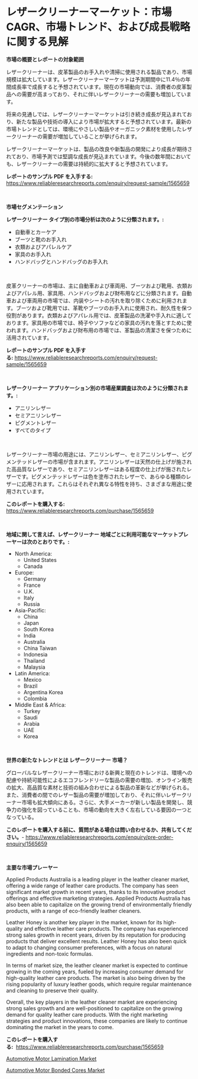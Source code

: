 <p><h1>レザークリーナーマーケット：市場CAGR、市場トレンド、および成長戦略に関する見解</h1></p><p><strong>市場の概要とレポートの対象範囲</strong></p>
<p><p>レザークリーナーは、皮革製品のお手入れや清掃に使用される製品であり、市場規模は拡大しています。レザークリーナーマーケットは予測期間中に11.4％の年間成長率で成長すると予想されています。現在の市場動向では、消費者の皮革製品への需要が高まっており、それに伴いレザークリーナーの需要も増加しています。</p><p>将来の見通しでは、レザークリーナーマーケットは引き続き成長が見込まれており、新たな製品や技術の導入により市場が拡大すると予想されています。最新の市場トレンドとしては、環境にやさしい製品やオーガニック素材を使用したレザークリーナーの需要が増加していることが挙げられます。</p><p>レザークリーナーマーケットは、製品の改良や新製品の開発により成長が期待されており、市場予測では堅調な成長が見込まれています。今後の数年間においても、レザークリーナーの需要は持続的に拡大すると予想されています。</p></p>
<p><strong>レポートのサンプル PDF を入手する:</strong> <a href="https://www.reliableresearchreports.com/enquiry/request-sample/1565659">https://www.reliableresearchreports.com/enquiry/request-sample/1565659</a></p>
<p>&nbsp;</p>
<p><strong>市場セグメンテーション</strong></p>
<p><strong>レザークリーナー タイプ別の市場分析は次のように分類されます。:</strong></p>
<p><ul><li>自動車とカーケア</li><li>ブーツと靴のお手入れ</li><li>衣類およびアパレルケア</li><li>家具のお手入れ</li><li>ハンドバッグとハンドバッグのお手入れ</li></ul></p>
<p>&nbsp;</p>
<p><p>皮革クリーナーの市場は、主に自動車および車両用、ブーツおよび靴用、衣類およびアパレル用、家具用、ハンドバッグおよび財布用などに分類されます。自動車および車両用の市場では、内装やシートの汚れを取り除くために利用されます。ブーツおよび靴用では、革靴やブーツのお手入れに使用され、耐久性を保つ役割があります。衣類およびアパレル用では、皮革製品の洗濯や手入れに適しております。家具用の市場では、椅子やソファなどの家具の汚れを落とすために使われます。ハンドバッグおよび財布用の市場では、革製品の清潔さを保つために活用されています。</p></p>
<p><strong>レポートのサンプル PDF を入手する:</strong>&nbsp;<a href="https://www.reliableresearchreports.com/enquiry/request-sample/1565659">https://www.reliableresearchreports.com/enquiry/request-sample/1565659</a></p>
<p>&nbsp;</p>
<p><strong> レザークリーナー アプリケーション別の市場産業調査は次のように分類されます。:</strong></p>
<p><ul><li>アニリンレザー</li><li>セミアニリンレザー</li><li>ピグメントレザー</li><li>すべてのタイプ</li></ul></p>
<p>&nbsp;</p>
<p><p>レザークリーナー市場の用途には、アニリンレザー、セミアニリンレザー、ピグメンテッドレザーの市場が含まれます。アニリンレザーは天然の仕上げが施された高品質なレザーであり、セミアニリンレザーはある程度の仕上げが施されたレザーです。ピグメンテッドレザーは色を塗布されたレザーで、あらゆる種類のレザーに応用されます。これらはそれぞれ異なる特性を持ち、さまざまな用途に使用されています。</p></p>
<p><strong>このレポートを購入する:</strong>&nbsp; <a href="https://www.reliableresearchreports.com/purchase/1565659">https://www.reliableresearchreports.com/purchase/1565659</a></p>
<p>&nbsp;</p>
<p><strong>地域に関して言えば、レザークリーナー 地域ごとに利用可能なマーケットプレーヤーは次のとおりです。:</strong></p>
<p><ul>
    <li>
        North America:
        <ul>
            <li>United States</li>
            <li>Canada</li>
        </ul>
    </li>
    <li>
        Europe:
        <ul>
            <li>Germany</li>
            <li>France</li>
            <li>U.K.</li>
            <li>Italy</li>
            <li>Russia</li>
        </ul>
    </li>
    <li>
        Asia-Pacific:
        <ul>
            <li>China</li>
            <li>Japan</li>
            <li>South Korea</li>
            <li>India</li>
            <li>Australia</li>
            <li>China Taiwan</li>
            <li>Indonesia</li>
            <li>Thailand</li>
            <li>Malaysia</li>
        </ul>
    </li>
    <li>
        Latin America:
        <ul>
            <li>Mexico</li>
            <li>Brazil</li>
            <li>Argentina Korea</li>
            <li>Colombia</li>
        </ul>
    </li>
    <li>
        Middle East & Africa:
        <ul>
            <li>Turkey</li>
            <li>Saudi</li>
            <li>Arabia</li>
            <li>UAE</li>
            <li>Korea</li>
        </ul>
    </li>
    </ul></p>
<p>&nbsp;</p>
<p><strong>世界の新たなトレンドとは レザークリーナー 市場？</strong></p>
<p><p>グローバルなレザークリーナー市場における新興と現在のトレンドは、環境への配慮や持続可能性によるエコフレンドリーな製品の需要の増加、オンライン販売の拡大、高品質な素材と技術の組み合わせによる製品の革新などが挙げられる。また、消費者の間でのレザー製品の需要が増加しており、それに伴いレザークリーナー市場も拡大傾向にある。さらに、大手メーカーが新しい製品を開発し、競争力の強化を図っていることも、市場の動向を大きく左右している要因の一つとなっている。</p></p>
<p><strong>このレポートを購入する前に、質問がある場合は問い合わせるか、共有してください。</strong>- <a href="https://www.reliableresearchreports.com/enquiry/pre-order-enquiry/1565659">https://www.reliableresearchreports.com/enquiry/pre-order-enquiry/1565659</a></p>
<p>&nbsp;</p>
<p><strong>主要な市場プレーヤー</strong></p>
<p><p>Applied Products Australia is a leading player in the leather cleaner market, offering a wide range of leather care products. The company has seen significant market growth in recent years, thanks to its innovative product offerings and effective marketing strategies. Applied Products Australia has also been able to capitalize on the growing trend of environmentally friendly products, with a range of eco-friendly leather cleaners.</p><p>Leather Honey is another key player in the market, known for its high-quality and effective leather care products. The company has experienced strong sales growth in recent years, driven by its reputation for producing products that deliver excellent results. Leather Honey has also been quick to adapt to changing consumer preferences, with a focus on natural ingredients and non-toxic formulas.</p><p>In terms of market size, the leather cleaner market is expected to continue growing in the coming years, fueled by increasing consumer demand for high-quality leather care products. The market is also being driven by the rising popularity of luxury leather goods, which require regular maintenance and cleaning to preserve their quality.</p><p>Overall, the key players in the leather cleaner market are experiencing strong sales growth and are well-positioned to capitalize on the growing demand for quality leather care products. With the right marketing strategies and product innovations, these companies are likely to continue dominating the market in the years to come.</p></p>
<p><strong>このレポートを購入する:</strong>&nbsp;&nbsp;<a href="https://www.reliableresearchreports.com/purchase/1565659">https://www.reliableresearchreports.com/purchase/1565659</a></p>
<p><p><a href="https://confirmed-shield-e13.notion.site/Automotive-Motor-Lamination-Market-Size-2024-2031-Global-Industrial-Analysis-Key-Geographical-Reg-25b89d32cd344245b79f6a9a1a9586ce">Automotive Motor Lamination Market</a></p><p><a href="https://sore-arch-6db.notion.site/Automotive-Motor-Bonded-Cores-Market-Research-Report-Provides-Critical-Insights-that-can-help-Shape--b499ee96eedf43208611f38e2ce6f1fc">Automotive Motor Bonded Cores Market</a></p></p>